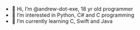 - 👋 Hi, I’m @andrew-dot-exe, 18 yr old programmer
- 👀 I’m interested in Python, C# and C programming
- 🌱 I’m currently learning C, Swift and Java
